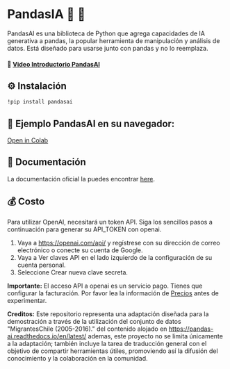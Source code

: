 # PandasIA 🐼 🐾


PandasAI es una biblioteca de Python que agrega capacidades de IA generativa a pandas, la popular herramienta de manipulación y análisis de datos. Está diseñado para usarse junto con pandas y no lo reemplaza.

#### 🎥 [Video Introductorio PandasAI](https://www.loom.com/share/dbd8bd78be1243bfbd836b166e58069c)

## ⚙️ Instalación

```bash
!pip install pandasai
```

## 🔦 Ejemplo PandasAI en su navegador:

[Open in Colab](https://colab.research.google.com/drive/1LwlLcEigxCkQpW_RM2dXCXHoNHUpby72?usp=sharing)

## 📜 Documentación

La documentación oficial la puedes encontrar [here](https://pandas-ai.readthedocs.io/en/latest/).

## 💰 Costo

Para utilizar OpenAI, necesitará un token API. Siga los sencillos pasos a continuación para generar su API_TOKEN con openai.

1. Vaya a https://openai.com/api/ y regístrese con su dirección de correo electrónico o conecte su cuenta de Google.
2. Vaya a Ver claves API en el lado izquierdo de la configuración de su cuenta personal.
3. Seleccione Crear nueva clave secreta.

**Importante:** El acceso API a openai es un servicio pago. Tienes que configurar la facturación. Por favor lea la información de [Precios](https://platform.openai.com/docs/quickstart/pricing) antes de experimentar.

**Creditos:** Este repositorio representa una adaptación diseñada para la demostración a través de la utilización del conjunto de datos "MigrantesChile (2005-2016)." del contenido alojado en https://pandas-ai.readthedocs.io/en/latest/ ademas, este proyecto no se limita únicamente a la adaptación; también incluye la tarea de traducción general con el objetivo de compartir herramientas útiles, promoviendo así la difusión del conocimiento y la colaboración en la comunidad.
